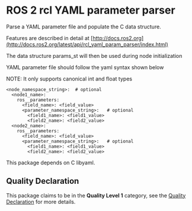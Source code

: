 # ROS 2 rcl YAML parameter parser

Parse a YAML parameter file and populate the C data structure.

Features are described in detail at [http://docs.ros2.org](http://docs.ros2.org/latest/api/rcl_yaml_param_parser/index.html)

The data structure params_st will then be used during node initialization

YAML parameter file should follow the yaml syntax shown below

NOTE: It only supports canonical int and float types

```
<node_namespace_string>:  # optional
  <node1_name>:
    ros__parameters:
      <field_name>: <field_value>
      <parameter_namespace_string>:   # optional
        <field1_name>: <field1_value>
        <field2_name>: <field2_value>
  <node2_name>:
    ros__parameters:
      <field_name>: <field_value>
      <parameter_namespace_string>:   # optional
        <field1_name>: <field1_value>
        <field2_name>: <field2_value>
```

This package depends on C libyaml.

## Quality Declaration

This package claims to be in the **Quality Level 1** category, see the [Quality Declaration](./QUALITY_DECLARATION.md) for more details.
